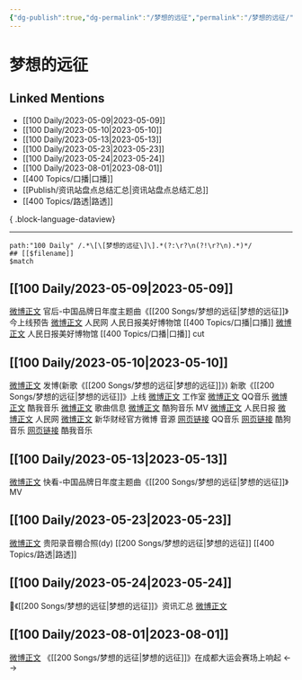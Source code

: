 ```yaml
---
{"dg-publish":true,"dg-permalink":"/梦想的远征","permalink":"/梦想的远征/","created":"2023-05-10T10:17:43.874+08:00","updated":"2023-08-24T18:12:00.570+08:00"}
---
```


# 梦想的远征

## Linked Mentions
- [[100 Daily/2023-05-09\|2023-05-09]]
- [[100 Daily/2023-05-10\|2023-05-10]]
- [[100 Daily/2023-05-13\|2023-05-13]]
- [[100 Daily/2023-05-23\|2023-05-23]]
- [[100 Daily/2023-05-24\|2023-05-24]]
- [[100 Daily/2023-08-01\|2023-08-01]]
- [[400 Topics/口播\|口播]]
- [[Publish/资讯站盘点总结汇总\|资讯站盘点总结汇总]]
- [[400 Topics/路透\|路透]]

{ .block-language-dataview}

---

```expander
path:"100 Daily" /.*\[\[梦想的远征\]\].*(?:\r?\n(?!\r?\n).*)*/
## [[$filename]]
$match
```
## [[100 Daily/2023-05-09\|2023-05-09]]
[微博正文](http://weibo.com/5248300719/MFJZQeRmb) 官后-中国品牌日年度主题曲《[[200 Songs/梦想的远征\|梦想的远征]]》今上线预告
[微博正文](http://weibo.com/2286908003/MFLRM5AVO) 人民网 人民日报美好博物馆 [[400 Topics/口播\|口播]]
[微博正文](http://weibo.com/6466290670/MFNhrF0ks) 人民日报美好博物馆 [[400 Topics/口播\|口播]] cut
## [[100 Daily/2023-05-10\|2023-05-10]]
[微博正文](http://weibo.com/1736988591/MFRZ1zxnK) 发博(新歌《[[200 Songs/梦想的远征\|梦想的远征]]》)
新歌《[[200 Songs/梦想的远征\|梦想的远征]]》上线
[微博正文](http://weibo.com/7478855230/MFO1jadek) 工作室
[微博正文](http://weibo.com/2169129705/MFO1a546R) QQ音乐
[微博正文](http://weibo.com/1738434147/MFO19tqx8) 酷我音乐
[微博正文](http://weibo.com/6466290670/MFO5KCmiW) 歌曲信息
[微博正文](http://weibo.com/1665103091/MFO357PnA) 酷狗音乐
MV
[微博正文](http://weibo.com/2803301701/MFRIT3C8b) 人民日报
[微博正文](http://weibo.com/2286908003/MFRKz6BAa) 人民网
[微博正文](http://weibo.com/1832487154/MFRW0gi0f) 新华财经官方微博
音源
[网页链接](https://weibo.cn/sinaurl?u=https%3A%2F%2Fi.y.qq.com%2Fv8%2Fplaysong.html%3Fsongid%3D411002530%26source%3Dyqq%26ADTAG%3Dhz_wb_sf%26channelId%3D10081987) QQ音乐
[网页链接](https://weibo.cn/sinaurl?u=https%3A%2F%2Fm3ws.kugou.com%2Fmixsong%2F8hbm6da6.html) 酷狗音乐
[网页链接](https://weibo.cn/sinaurl?u=http%3A%2F%2Fm.kuwo.cn%2Fnewh5app%2Fplay_detail%2F275327954) 酷我音乐
## [[100 Daily/2023-05-13\|2023-05-13]]
[微博正文](http://weibo.com/7302431001/N0q0Fj7dB) 快看-中国品牌日年度主题曲《[[200 Songs/梦想的远征\|梦想的远征]]》MV
## [[100 Daily/2023-05-23\|2023-05-23]]
[微博正文](http://weibo.com/1857196980/N1SzbfD48) 贵阳录音棚合照(dy) [[200 Songs/梦想的远征\|梦想的远征]] [[400 Topics/路透\|路透]]
## [[100 Daily/2023-05-24\|2023-05-24]]
🌟《[[200 Songs/梦想的远征\|梦想的远征]]》资讯汇总 [微博正文](https://weibo.com/6466290670/4905002739436853)
## [[100 Daily/2023-08-01\|2023-08-01]]
[微博正文](http://weibo.com/7684559488/NcAltvDVA) 《[[200 Songs/梦想的远征\|梦想的远征]]》在成都大运会赛场上响起
<-->